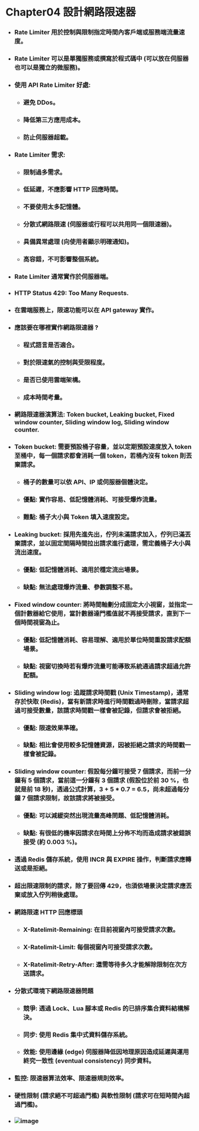Chapter04 設計網路限速器
=====
* ### Rate Limiter 用於控制與限制指定時間內客戶端或服務端流量速度。
* ### Rate Limiter 可以是單獨服務或撰寫於程式碼中 (可以放在伺服器也可以是獨立的微服務)。
* ### 使用 API Rate Limiter 好處:
    * ### 避免 DDos。
    * ### 降低第三方應用成本。
    * ### 防止伺服器超載。
* ### Rate Limiter 需求:
    * ### 限制過多需求。
    * ### 低延遲，不應影響 HTTP 回應時間。
    * ### 不要使用太多記憶體。
    * ### 分散式網路限速 (伺服器或行程可以共用同一個限速器)。
    * ### 具備異常處理 (向使用者顯示明確通知)。
    * ### 高容錯，不可影響整個系統。
* ### Rate Limiter 通常實作於伺服器端。
* ### HTTP Status 429: Too Many Requests.
* ### 在雲端服務上，限速功能可以在 API gateway 實作。
* ### 應該要在哪裡實作網路限速器 ?
    * ### 程式語言是否適合。
    * ### 對於限速氣的控制與受限程度。
    * ### 是否已使用雲端架構。
    * ### 成本時間考量。
* ### 網路限速器演算法: Token bucket, Leaking bucket, Fixed window counter, Sliding window log, Sliding window counter.
* ### Token bucket: 需要預設桶子容量，並以定期預設速度放入 token 至桶中，每一個請求都會消耗一個 token，若桶內沒有 token 則丟棄請求。
    * ### 桶子的數量可以依 API、IP 或伺服器個體決定。
    * ### 優點: 實作容易、低記憶體消耗、可接受爆炸流量。
    * ### 難點: 桶子大小與 Token 填入速度設定。
* ### Leaking bucket: 採用先進先出，佇列未滿請求加入，佇列已滿丟棄請求，並以固定間隔時間拉出請求進行處理，需定義桶子大小與流出速度。
    * ### 優點: 低記憶體消耗、適用於穩定流出場景。
    * ### 缺點: 無法處理爆炸流量、參數調整不易。
* ### Fixed window counter: 將時間軸劃分成固定大小視窗，並指定一個計數器給它使用，當計數器達門檻值就不再接受請求，直到下一個時間視窗為止。
    * ### 優點: 低記憶體消耗、容易理解、適用於單位時間重設請求配額場景。
    * ### 缺點: 視窗切換時若有爆炸流量可能導致系統通過請求超過允許配額。
* ### Sliding window log: 追蹤請求時間戳 (Unix Timestamp)，通常存於快取 (Redis)，當有新請求時進行時間戳過時刪除，當請求超過可接受數量，該請求時間戳一樣會被記錄，但請求會被拒絕。
    * ### 優點: 限速效果準確。
    * ### 缺點: 相比會使用較多記憶體資源，因被拒絕之請求的時間戳一樣會被記錄。
* ### Sliding window counter: 假設每分鐘可接受 7 個請求，而前一分鐘有 5 個請求，當前這一分鐘有 3 個請求 (假設位於前 30 %，也就是前 18 秒)，透過公式計算，3 + 5 * 0.7 = 6.5，尚未超過每分鐘 7 個請求限制，故該請求將被接受。
    * ### 優點: 可以減緩突然出現流量高峰問題、低記憶體消耗。
    * ### 缺點: 有很低的機率因請求在時間上分佈不均而造成請求被錯誤接受 (約 0.003 %)。
* ### 透過 Redis 儲存系統，使用 INCR 與 EXPIRE 操作，判斷請求應轉送或是拒絕。
* ### 超出限速限制的請求，除了要回傳 429，也須依場景決定請求應丟棄或放入佇列稍後處理。
* ### 網路限速 HTTP 回應標頭
    * ### X-Ratelimit-Remaining: 在目前視窗內可接受請求次數。
    * ### X-Ratelimit-Limit: 每個視窗內可接受請求次數。
    * ### X-Ratelimit-Retry-After: 還需等待多久才能解除限制在次方送請求。
* ### 分散式環境下網路限速器問題
    * ### 競爭: 透過 Lock、Lua 腳本或 Redis 的已排序集合資料結構解決。
    * ### 同步: 使用 Redis 集中式資料儲存系統。
    * ### 效能: 使用邊緣 (edge) 伺服器降低因地理原因造成延遲與運用終究一致性 (eventual consistency) 同步資料。
* ### 監控: 限速器算法效率、限速器規則效率。
* ### 硬性限制 (請求絕不可超過門檻) 與軟性限制 (請求可在短時間內超過門檻)。
* ### ![image](https://gitlab.com/ChiangWei/main/-/raw/master/SystemsDesign/Chapter04/SystemArchitectureDiagram.png)
<br />
